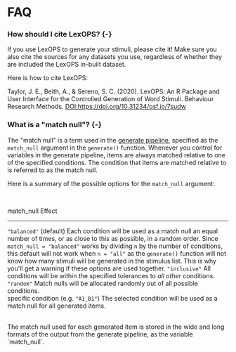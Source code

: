 # FAQ

### How should I cite LexOPS? {-}

If you use LexOPS to generate your stimuli, please cite it! Make sure you also cite the sources for any datasets you use, regardless of whether they are included the LexOPS in-built dataset.

Here is how to cite LexOPS:

<div class="cite">
<p>Taylor, J. E., Beith, A., &amp; Sereno, S. C. (2020). LexOPS: An R Package and User Interface for the Controlled Generation of Word Stimuli. Behaviour Research Methods. <a href="DOI:https://doi.org/10.31234/osf.io/7sudw" class="uri">DOI:https://doi.org/10.31234/osf.io/7sudw</a></p>
</div>

### What is a "match null"? {-}

The "match null" is a term used in the [generate pipeline](the-generate-pipeline.html), specified as the `match_null` argument in the `generate()` function. Whenever you control for variables in the generate pipeline, items are always matched relative to one of the specified conditions. The condition that items are matched relative to is referred to as the match null.

Here is a summary of the possible options for the `match_null` argument:

<br>

match_null                            Effect                                                                                                                                                                                                                                                                                                                                                                                                                            
------------------------------------  ----------------------------------------------------------------------------------------------------------------------------------------------------------------------------------------------------------------------------------------------------------------------------------------------------------------------------------------------------------------------------------------------------------------------------------
`"balanced"` (default)                Each condition will be used as a match null an equal number of times, or as close to this as possible, in a random order. Since `match_null = "balanced"` works by dividing `n` by the number of conditions, this default will not work when `n = "all"` as the `generate()` function will not know how many stimuli will be generated in the stimulus list. This is why you'll get a warning if these options are used together. 
`"inclusive"`                         All conditions will be within the specified tolerances to *all other* conditions.                                                                                                                                                                                                                                                                                                                                                 
`"random"`                            Match nulls will be allocated randomly out of all possible conditions.                                                                                                                                                                                                                                                                                                                                                            
specific condition (e.g. `"A1_B1"`)   The selected condition will be used as a match null for all generated items.                                                                                                                                                                                                                                                                                                                                                      

<br>
The match null used for each generated item is stored in the wide and long formats of the output from the generate pipeline, as the variable `match_null`.
